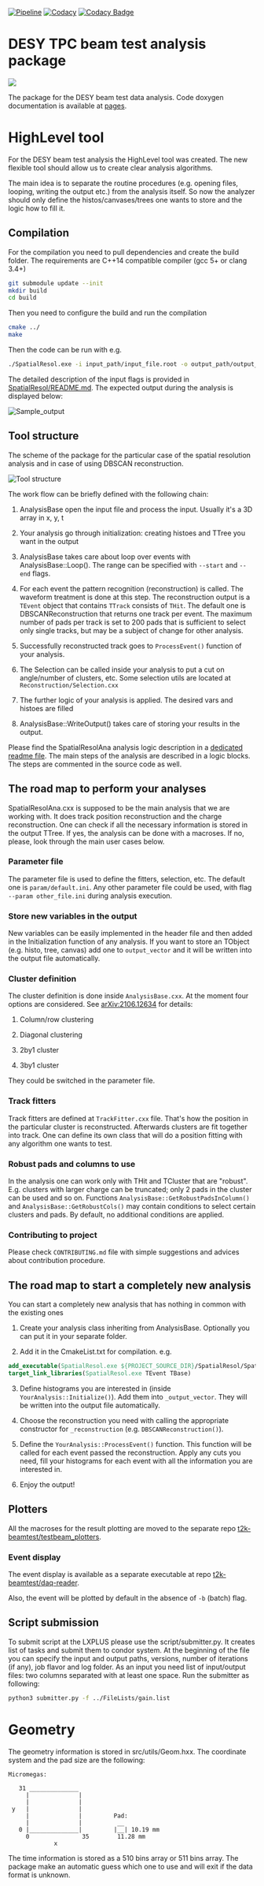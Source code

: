 [![Pipeline](https://gitlab.com/t2k-beamtest/desy_testbeam/badges/develop/pipeline.svg)](https://gitlab.com/t2k-beamtest/desy_testbeam/-/commits/develop)
[![Codacy](https://app.codacy.com/project/badge/Grade/f0558fa6988e43d28f0d0915b2d77883)](https://www.codacy.com/gl/t2k-beamtest/desy_testbeam/dashboard?utm_source=gitlab.com&amp;utm_medium=referral&amp;utm_content=t2k-beamtest/desy_testbeam&amp;utm_campaign=Badge_Grade)
[![Codacy Badge](https://app.codacy.com/project/badge/Coverage/f0558fa6988e43d28f0d0915b2d77883)](https://www.codacy.com/gl/t2k-beamtest/desy_testbeam/dashboard?utm_source=gitlab.com&utm_medium=referral&utm_content=t2k-beamtest/desy_testbeam&utm_campaign=Badge_Coverage)

# DESY TPC beam test analysis package

![](doc/desy.png)

The package for the DESY beam test data analysis. 
Code doxygen documentation is available at [pages](https://t2k-beamtest.gitlab.io/desy_testbeam).

# HighLevel tool
For the DESY beam test analysis the HighLevel tool was created. 
The new flexible tool should allow us to create clear analysis algorithms.

The main idea is to separate the routine procedures 
(e.g. opening files, looping, writing the output etc.) from the analysis itself. 
So now the analyzer should only define the histos/canvases/trees 
one wants to store and the logic how to fill it.

## Compilation
For the compilation you need to pull dependencies and create the build folder.
The requirements are C++14 compatible compiler (gcc 5+ or clang 3.4+)
```bash
git submodule update --init
mkdir build
cd build
```
Then you need to configure the build and run the compilation
```bash
cmake ../
make
```

Then the code can be run with e.g.
```bash
./SpatialResol.exe -i input_path/input_file.root -o output_path/output_file_iter0.root -t0 -b
```
The detailed description of the input flags is provided in [SpatialResol/README.md](src/SpatialResol/README.md).
The expected output during the analysis is displayed below:

![Sample_output](doc/output.png)

## Tool structure
The scheme of the package for the particular case of the spatial resolution analysis 
and in case of using DBSCAN reconstruction.

![Tool structure](doc/_spatial_resol_ana_8hxx__incl.png)

The work flow can be briefly defined with the following chain:
1. AnalysisBase open the input file and process the input. Usually it's a 3D array in x, y, t

2. Your analysis go through initialization: creating histoes and TTree you want in the output

3. AnalysisBase takes care about loop over events with AnalysisBase::Loop(). 
The range can be specified with `--start` and `--end` flags.

4. For each event the pattern recognition (reconstruction) is called. 
The waveform treatment is done at this step. 
The reconstruction output is a `TEvent` object that contains `TTrack` consists of `THit`. 
The default one is DBSCANReconstruction that returns one track per event. 
The maximum number of pads per track is set to 200 pads that is sufficient 
to select only single tracks, but may be a subject of change for other analysis.

5. Successfully reconstructed track goes to `ProcessEvent()` function of your analysis.

6. The Selection can be called inside your analysis to put a cut on angle/number of clusters, etc. 
Some selection utils are located at `Reconstruction/Selection.cxx`

7. The further logic of your analysis is applied. The desired vars and histoes are filled

8. AnalysisBase::WriteOutput() takes care of storing your results in the output.

Please find the SpatialResolAna analysis logic description in a 
[dedicated readme file](src/SpatialResol/README.md). 
The main steps of the analysis are described in a logic blocks. 
The steps are commented in the source code as well.

## The road map to perform your analyses
SpatialResolAna.cxx is supposed to be the main analysis that we are working with. 
It does track position reconstruction and the charge reconstruction. 
One can check if all the necessary information is stored in the output TTree. 
If yes, the analysis can be done with a macroses. 
If no, please, look through the main user cases below.

### Parameter file
The parameter file is used to define the fitters, selection, etc. 
The default one is `param/default.ini`. Any other parameter file could be used, 
with flag `--param other_file.ini` during analysis execution.

### Store new variables in the output
New variables can be easily implemented in the header file and then added 
in the Initialization function of any analysis. 
If you want to store an TObject (e.g. histo, tree, canvas) add one to `output_vector` 
and it will be written into the output file automatically.

### Cluster definition
The cluster definition is done inside `AnalysisBase.cxx`. 
At the moment four options are considered. See [arXiv:2106.12634](http://arxiv.org/abs/2106.12634)
for details:
1. Column/row clustering

2. Diagonal clustering

3. 2by1 cluster

4. 3by1 cluster

They could be switched in the parameter file.

### Track fitters
Track fitters are defined at `TrackFitter.cxx` file. 
That's how the position in the particular cluster is reconstructed. 
Afterwards clusters are fit together into track. 
One can define its own class that will do a position fitting with any algorithm one wants to test.

### Robust pads and columns to use
In the analysis one can work only with THit and TCluster that are "robust". 
E.g. clusters with larger charge can be truncated; only 2 pads in the cluster can be used and so on.
Functions `AnalysisBase::GetRobustPadsInColumn()` and `AnalysisBase::GetRobustCols()`
may contain conditions to select certain clusters and pads. 
By default, no additional conditions are applied.

### Contributing to project
Please check `CONTRIBUTING.md` file with simple suggestions and advices about contribution procedure.

## The road map to start a completely new analysis
You can start a completely new analysis that has nothing in common with the existing ones

1. Create your analysis class inheriting from AnalysisBase. 
Optionally you can put it in your separate folder.

2. Add it in the CmakeList.txt for compilation. e.g.
```cmake
add_executable(SpatialResol.exe ${PROJECT_SOURCE_DIR}/SpatialResol/SpatialResolAna.cxx)
target_link_libraries(SpatialResol.exe TEvent TBase)
```

3. Define histograms you are interested in (inside `YourAnalysis::Initialize()`). 
Add them into `_output_vector`. They will be written into the output file automatically.

4. Choose the reconstruction you need with calling the appropriate 
constructor for `_reconstruction` (e.g. `DBSCANReconstruction()`).

5. Define the `YourAnalysis::ProcessEvent()` function. 
This function will be called for each event passed the reconstruction. 
Apply any cuts you need, fill your histograms for each event with 
all the information you are interested in.

6. Enjoy the output!

## Plotters
All the macroses for the result plotting are moved 
to the separate repo [t2k-beamtest/testbeam_plotters](https://gitlab.com/t2k-beamtest/testbeam_plotters).

### Event display
The event display is available as a separate executable at repo
[t2k-beamtest/daq-reader](https://gitlab.com/t2k-beamtest/daq-reader).

Also, the event will be plotted by default in the absence of `-b` (batch) flag.

## Script submission
To submit script at the LXPLUS please use the script/submitter.py. 
It creates list of tasks and submit them to condor system. 
At the beginning of the file you can specify the input and output paths, versions, 
number of iterations (if any), job flavor and log folder. As an input you need list of 
input/output files: two columns separated with at least one space. Run the submitter as following:
```bash
python3 submitter.py -f ../FileLists/gain.list
```

# Geometry
The geometry information is stored in src/utils/Geom.hxx. 
The coordinate system and the pad size are the following:
```
Micromegas:

   31 ______________
     |              |
     |              |
 y   |              |
     |              |         Pad:
     |              |          __
   0 |______________|         |__| 10.19 mm
     0               35        11.28 mm
             x
```

The time information is stored as a 510 bins array or 511 bins array. 
The package make an automatic guess which one to use and will exit if the data format is unknown.
